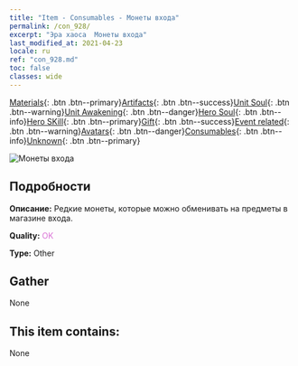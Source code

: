 ```yaml
---
title: "Item - Consumables - Монеты входа"
permalink: /con_928/
excerpt: "Эра хаоса  Монеты входа"
last_modified_at: 2021-04-23
locale: ru
ref: "con_928.md"
toc: false
classes: wide
---
```

 [Materials](/ItemsRU/){: .btn .btn--primary}[Artifacts](/ItemsRU/Artifacts/){: .btn .btn--success}[Unit Soul](/ItemsRU/UnitSoul/){: .btn .btn--warning}[Unit Awakening](/ItemsRU/UnitAwakening/){: .btn .btn--danger}[Hero Soul](/ItemsRU/HeroSoul/){: .btn .btn--info}[Hero SKill](/ItemsRU/HeroSkill/){: .btn .btn--primary}[Gift](/ItemsRU/Gift/){: .btn .btn--success}[Event related](/ItemsRU/Events/){: .btn .btn--warning}[Avatars](/ItemsRU/Avatars/){: .btn .btn--danger}[Consumables](/ItemsRU/Consumables/){: .btn .btn--info}[Unknown](/ItemsRU/Unknown/){: .btn .btn--primary}

 ![Монеты входа](/images/t/i_40016.png)

## Подробности
 **Описание:** Редкие монеты, которые можно обменивать на предметы в магазине входа.

 **Quality:** <span style="color: #DA70D6">OK</span>

 **Type:** Other

## Gather

  None

## This item contains:

  None

